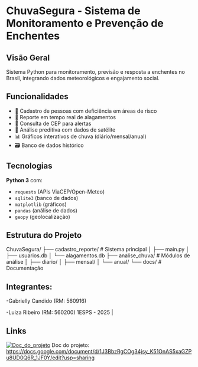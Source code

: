 # ChuvaSegura - Sistema de Monitoramento e Prevenção de Enchentes

## Visão Geral
Sistema Python para monitoramento, previsão e resposta a enchentes no Brasil, integrando dados meteorológicos e engajamento social.

## Funcionalidades
- 📝 Cadastro de pessoas com deficiência em áreas de risco
- 🚨 Reporte em tempo real de alagamentos
- 📍 Consulta de CEP para alertas
- 🔮 Análise preditiva com dados de satélite
- 📊 Gráficos interativos de chuva (diário/mensal/anual)
- 🗃️ Banco de dados histórico

## Tecnologias
**Python 3** com:
- `requests` (APIs ViaCEP/Open-Meteo)
- `sqlite3` (banco de dados)
- `matplotlib` (gráficos)
- `pandas` (análise de dados)
- `geopy` (geolocalização)

## Estrutura do Projeto
ChuvaSegura/
├── cadastro_reporte/ # Sistema principal
│ ├── main.py
│ ├── usuarios.db
│ └── alagamentos.db
├── analise_chuva/ # Módulos de análise
│ ├── diario/
│ ├── mensal/
│ └── anual/
└── docs/ # Documentação

## Integrantes:

-Gabrielly Candido (RM: 560916)

-Luiza Ribeiro (RM: 560200)
1ESPS - 2025 | 


## Links
[![Doc_do_projeto](![image](https://github.com/user-attachments/assets/5fa34329-9452-499d-a5fc-ecdbd85675d6)
)](https://docs.google.com/document/d/1J3BbzRgCOg34jsy_K51OnAS5xaGZPu8UD0Q6R_1JF0Y/edit?usp=sharing)
Doc do projeto: https://docs.google.com/document/d/1J3BbzRgCOg34jsy_K51OnAS5xaGZPu8UD0Q6R_1JF0Y/edit?usp=sharing


